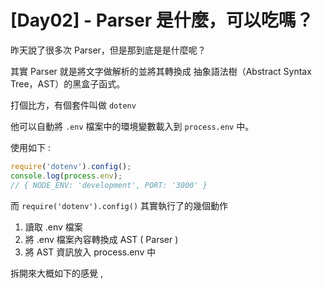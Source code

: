 # [Day02] - Parser 是什麼，可以吃嗎？

昨天說了很多次 Parser，但是那到底是是什麼呢？

其實 Parser 就是將文字做解析的並將其轉換成 抽象語法樹（Abstract Syntax Tree，AST）的黑盒子函式。

打個比方，有個套件叫做 `dotenv`

他可以自動將 `.env` 檔案中的環境變數載入到 `process.env` 中。

使用如下 :

```js
require('dotenv').config();
console.log(process.env);
// { NODE_ENV: 'development', PORT: '3000' }
```

而 `require('dotenv').config()` 其實執行了的幾個動作

1. 讀取 .env 檔案
2. 將 .env 檔案內容轉換成 AST ( Parser )
3. 將 AST 資訊放入 process.env 中

拆開來大概如下的感覺 , 

```js

```
